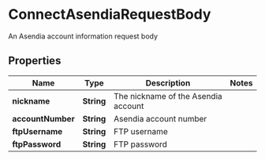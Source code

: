 

# ConnectAsendiaRequestBody

An Asendia account information request body

## Properties

| Name | Type | Description | Notes |
|------------ | ------------- | ------------- | -------------|
|**nickname** | **String** | The nickname of the Asendia account |  |
|**accountNumber** | **String** | Asendia account number |  |
|**ftpUsername** | **String** | FTP username |  |
|**ftpPassword** | **String** | FTP password |  |



